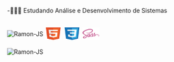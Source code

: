 -‍👨‍💻🚀 Estudando Análise e Desenvolvimento de Sistemas

<div style="display: inline_block"><br>
  <img align="center" alt="Ramon-JS" height="30" width="40" src="https://cdn.jsdelivr.net/gh/devicons/devicon/icons/javascript/javascript-original.svg">
  <img align="center" alt="Ramon-HTML" height="30" width="40" src="https://raw.githubusercontent.com/devicons/devicon/master/icons/html5/html5-original.svg">
  <img align="center" alt="Ramon-CSS" height="30" width="40" src="https://raw.githubusercontent.com/devicons/devicon/master/icons/css3/css3-original.svg">
  <img align="center" alt="Ramon-CSS" height="30" width="40" src="https://raw.githubusercontent.com/devicons/devicon/master/icons/sass/sass-original.svg">
</div>
<div style="display: inline_block"><br>
  <img align="center" alt="Ramon-JS" height="30" width="40" src=" https://img.shields.io/badge/LinkedIn-0077B5?style=for-the-badge&logo=linkedin&logoColor=white">
 
</div>
